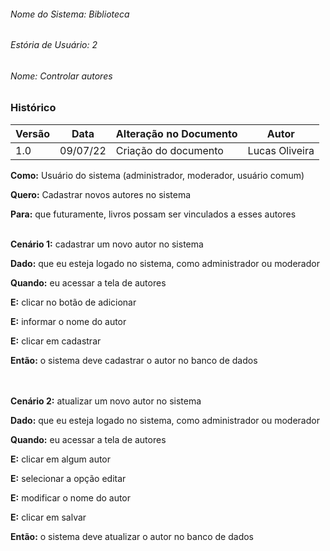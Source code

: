 

###### Nome do Sistema: Biblioteca
###### Estória de Usuário: 2
###### Nome: Controlar autores

### Histórico
|**Versão**|**Data**|**Alteração no Documento**|**Autor**|
|------|----|---------|-----|
|1.0|09/07/22|Criação do documento|Lucas Oliveira|




**Como:** Usuário do sistema (administrador, moderador, usuário comum)

**Quero:** Cadastrar novos autores no sistema

**Para:** que futuramente, livros possam ser vinculados a esses autores 
<br>
<br>


**Cenário 1:** cadastrar um novo autor no sistema

**Dado:** que eu esteja logado no sistema, como administrador ou moderador

**Quando:** eu acessar a tela de autores

**E:** clicar no botão de adicionar

**E:** informar o nome do autor

**E:** clicar em cadastrar

**Então:** o sistema deve cadastrar o autor no banco de dados<br>
<br>
<br>


**Cenário 2:** atualizar um novo autor no sistema

**Dado:** que eu esteja logado no sistema, como administrador ou moderador

**Quando:** eu acessar a tela de autores

**E:** clicar em algum autor

**E:** selecionar a opção editar

**E:** modificar o nome do autor

**E:** clicar em salvar

**Então:** o sistema deve atualizar o autor no banco de dados<br>
<br>
<br>